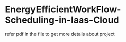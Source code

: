 # EnergyEfficientWorkFlow-Scheduling-in-Iaas-Cloud
refer pdf in the file to get more details about project 
